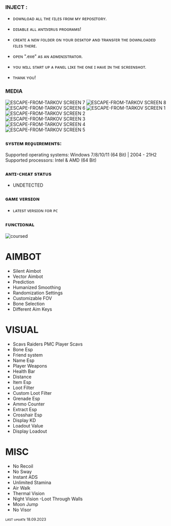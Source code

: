 ### INJECT :

- ᴅᴏᴡɴʟᴏᴀᴅ ᴀʟʟ ᴛʜᴇ ꜰɪʟᴇs ꜰʀᴏᴍ ᴍʏ ʀᴇᴘᴏsɪᴛᴏʀʏ.
- ᴅɪsᴀʙʟᴇ ᴀʟʟ ᴀɴᴛɪᴠɪʀᴜs ᴘʀᴏɢʀᴀᴍs!
- ᴄʀᴇᴀᴛᴇ ᴀ ɴᴇᴡ ꜰᴏʟᴅᴇʀ ᴏɴ ʏᴏᴜʀ ᴅᴇsᴋᴛᴏᴘ ᴀɴᴅ ᴛʀᴀɴsꜰᴇʀ ᴛʜᴇ ᴅᴏᴡɴʟᴏᴀᴅᴇᴅ ꜰɪʟᴇs ᴛʜᴇʀᴇ.
- ᴏᴘᴇɴ ".exe" ᴀs ᴀɴ ᴀᴅᴍɪɴɪsᴛʀᴀᴛᴏʀ.
- ʏᴏᴜ ᴡɪʟʟ sᴛᴀʀᴛ ᴜᴘ ᴀ ᴘᴀɴᴇʟ ʟɪᴋᴇ ᴛʜᴇ ᴏɴᴇ ɪ ʜᴀᴠᴇ ɪɴ ᴛʜᴇ sᴄʀᴇᴇɴsʜᴏᴛ.

- ᴛʜᴀɴᴋ ʏᴏᴜ!

### MEDIA 
![ESCAPE-FROM-TARKOV SCREEN 7](https://github.com/geving111/TEST/assets/124738347/902af060-029b-4676-abff-f29df543c321)
![ESCAPE-FROM-TARKOV SCREEN 8](https://github.com/geving111/TEST/assets/124738347/4e780810-7d6e-449a-b0e1-80afaebdc5be)
![ESCAPE-FROM-TARKOV SCREEN 6](https://github.com/geving111/TEST/assets/124738347/5280b555-4e7f-4ef8-9ed9-5263cdd89a68)
![ESCAPE-FROM-TARKOV SCREEN 1](https://github.com/geving111/TEST/assets/124738347/70bfefeb-0e0c-4505-920f-fc378142dc01)
![ESCAPE-FROM-TARKOV SCREEN 2](https://github.com/geving111/TEST/assets/124738347/85996ff9-98e5-4a6d-997c-b5e2aca35500)
![ESCAPE-FROM-TARKOV SCREEN 3](https://github.com/geving111/TEST/assets/124738347/848e03c9-643e-4108-a300-36277e894a09)
![ESCAPE-FROM-TARKOV SCREEN 4](https://github.com/geving111/TEST/assets/124738347/874848c8-bb96-4798-866d-f9cb8c53bff6)
![ESCAPE-FROM-TARKOV SCREEN 5](https://github.com/geving111/TEST/assets/124738347/811ac24e-e624-453d-8662-8025d66dd428)







### sʏsᴛᴇᴍ ʀᴇǫᴜɪʀᴇᴍᴇɴᴛs:

Supported operating systems: Windows 7/8/10/11 (64 Bit) | 2004 - 21H2
Supported processors: Intel & AMD (64 Bit) 


### ᴀɴᴛɪ-ᴄʜᴇᴀᴛ sᴛᴀᴛᴜs
- UNDETECTED

### ɢᴀᴍᴇ ᴠᴇʀsɪᴏɴ
- ʟᴀᴛᴇsᴛ ᴠᴇʀsɪᴏɴ ꜰᴏʀ ᴘᴄ

### ꜰᴜɴᴄᴛɪᴏɴᴀʟ

![coursed](https://github.com/geving111/TEST/assets/124738347/8bcd43ae-b65f-45c1-97ed-b8308f5463c2)

# AIMBOT

- Silent Aimbot
- Vector Aimbot
- Prediction
- Humanized Smoothing
- Randomization Settings
- Customizable FOV
- Bone Selection
- Different Aim Keys

# VISUAL

- Scavs Raiders PMC Player Scavs
- Bone Esp
- Friend system
- Name Esp
- Player Weapons
- Health Bar
- Distance
- Item Esp
- Loot Filter
- Custom Loot Filter
- Grenade Esp
- Ammo Counter
- Extract Esp
- Crosshair Esp
- Display KD
- Loadout Value
- Display Loadout

# MISC

- No Recoil
- No Sway
- Instant ADS
- Unlimited Stamina
- Air Walk
- Thermal Vision
- Night Vision
-Loot Through Walls
- Moon Jump
- No Visor



<sub>ʟᴀsᴛ ᴜᴘᴅᴀᴛᴇ 18.09.2023</sub>

